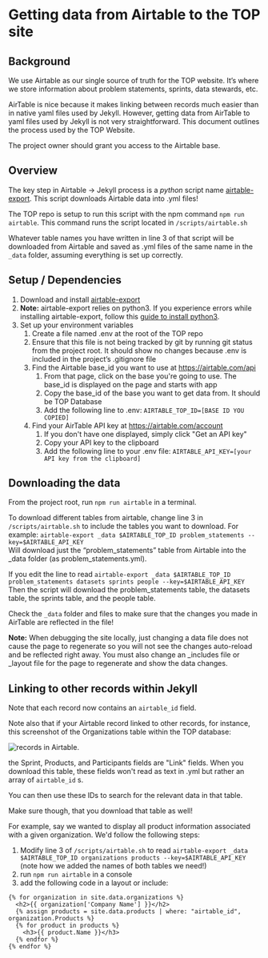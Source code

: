 # Getting data from Airtable to the TOP site

## Background
We use Airtable as our single source of truth for the TOP website. It’s where we store information about problem statements, sprints, data stewards, etc.

AirTable is nice because it makes linking between records much easier than in native yaml files used by Jekyll. However, getting data from AirTable to yaml files used by Jekyll is not very straightforward.
This document outlines the process used by the TOP Website.

The project owner should grant you access to the Airtable base.

## Overview
The key step in Airtable -> Jekyll process is a _python_ script name [airtable-export](https://pypi.org/project/airtable-export/). This script downloads Airtable data into .yml files!

The TOP repo is setup to run this script with the npm command `npm run airtable`. This command runs the script located in `/scripts/airtable.sh`

Whatever table names you have written in line 3 of that script will be downloaded from Airtable and saved as .yml files of the same name in the `_data` folder, assuming everything is set up correctly.

## Setup / Dependencies
1. Download and install [airtable-export](https://pypi.org/project/airtable-export/) 
2. **Note:** airtable-export relies on python3. If you experience errors while installing airtable-export, follow this [guide to install python3](https://flaviocopes.com/python-installation-macos/).
3. Set up your environment variables
    1. Create a file named .env at the root of the TOP repo
    2. Ensure that this file is not being tracked by git by running git status from the project root. It should show no changes because .env is included in the project’s .gitignore file
    3. Find the Airtable base_id you want to use at https://airtable.com/api
        1. From that page, click on the base you're going to use. The base_id is displayed on the page and starts with app
        2. Copy the base_id of the base you want to get data from. It should be TOP Database
        3. Add the following line to .env: `AIRTABLE_TOP_ID=[BASE ID YOU COPIED]`
    4. Find your AirTable API key at https://airtable.com/account
        1. If you don't have one displayed, simply click "Get an API key"
        2. Copy your API key to the clipboard
        3. Add the following line to your .env file: `AIRTABLE_API_KEY=[your API key from the clipboard]`

## Downloading the data
From the project root, run `npm run airtable` in a terminal.

To download different tables from airtable, change line 3 in `/scripts/airtable.sh` to include the tables you want to download. For example: 
`airtable-export _data $AIRTABLE_TOP_ID problem_statements --key=$AIRTABLE_API_KEY`<br/>
Will download just the “problem_statements” table from Airtable into the _data folder (as problem_statements.yml). 

If you edit the line to read
`airtable-export _data $AIRTABLE_TOP_ID problem_statements datasets sprints people --key=$AIRTABLE_API_KEY`<br/>
Then the script will download the problem_statements table, the datasets table, the sprints table, and the people table.

Check the `_data` folder and files to make sure that the changes you made in AirTable are reflected in the file!

**Note:** When debugging the site locally, just changing a data file does not cause the page to regenerate so you will not see the changes auto-reload and be reflected right away. You must also change an _includes file or _layout file for the page to regenerate and show the data changes.

## Linking to other records within Jekyll
Note that each record now contains an `airtable_id` field.

Note also that if your Airtable record linked to other records, for instance, this screenshot of the Organizations table within the TOP database:

![records in Airtable.](https://opportunity.census.gov/assets/img/airtable-screen.png)

the Sprint, Products, and Participants fields are "Link" fields. When you download this table, these fields won't read as text in .yml but rather an array of `airtable_id` s.

You can then use these IDs to search for the relevant data in that table.

Make sure though, that you download that table as well!

For example, say we wanted to display all product information associated with a given organization. We'd follow the following steps:

1. Modify line 3 of `/scripts/airtable.sh` to read `airtable-export _data $AIRTABLE_TOP_ID organizations products --key=$AIRTABLE_API_KEY` (note how we added the names of both tables we need!)
2. run `npm run airtable` in a console
3. add the following code in a layout or include:
```
{% for organization in site.data.organizations %}
  <h2>{{ organization['Company Name'] }}</h2>
  {% assign products = site.data.products | where: "airtable_id", organization.Products %}
  {% for product in products %}
    <h3>{{ product.Name }}</h3>
  {% endfor %}
{% endfor %}

